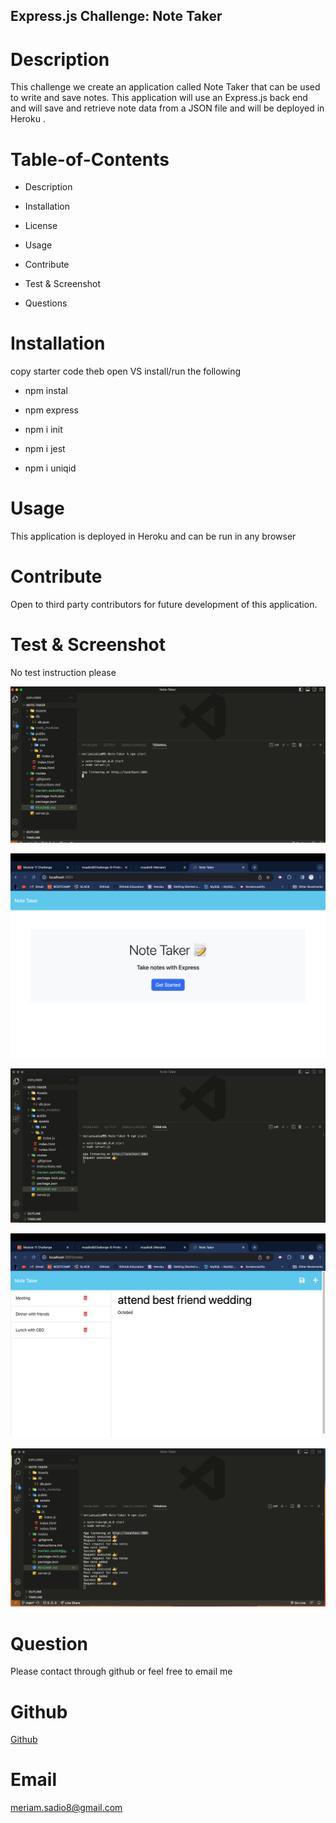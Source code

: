 ## Express.js Challenge: Note Taker

# Description

This challenge we create an application called Note Taker that can be used to write and save notes. This application will use an Express.js back end and will save and retrieve note data from a JSON file and will be deployed in Heroku .

# Table-of-Contents

- Description

- Installation

- License

- Usage

- Contribute

- Test & Screenshot

- Questions

# Installation

copy starter code theb open VS install/run the following

- npm instal

- npm express

- npm i init

- npm i jest

- npm i uniqid

# Usage

This application is deployed in Heroku and can be run in any browser

# Contribute

Open to third party contributors for future development of this application.

# Test & Screenshot

No test instruction please

![Alt text](<Assets/Screenshot 2023-08-08 at 7.55.06 am.png>)

![Alt text](<Assets/Screenshot 2023-08-08 at 7.55.21 am (2).png>)

![Alt text](<Assets/Screenshot 2023-08-08 at 7.55.21 am.png>)

![Alt text](<Assets/Screenshot 2023-08-08 at 7.57.11 am (2).png>)

![Alt text](<Assets/Screenshot 2023-08-08 at 7.57.11 am.png>)

# Question

Please contact through github or feel free to email me

# Github

[Github](https://github.com/msadio8)

# Email

meriam.sadio8@gmail.com
